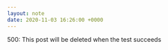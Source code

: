 ```yaml
---
layout: note
date: 2020-11-03 16:26:00 +0000
---
```


500: This post will be deleted when the test succeeds
